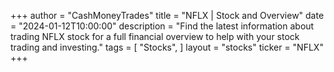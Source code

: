 +++
author = "CashMoneyTrades"
title = "NFLX | Stock and Overview"
date = "2024-01-12T10:00:00"
description = "Find the latest information about trading NFLX stock for a full financial overview to help with your stock trading and investing."
tags = [
   "Stocks",
]
layout = "stocks"
ticker = "NFLX"
+++
